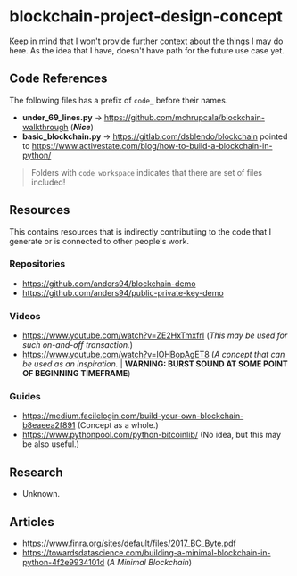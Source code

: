 # blockchain-project-design-concept

Keep in mind that I won't provide further context about the things I may do here.
As the idea that I have, doesn't have path for the future use case yet.

## Code References

The following files has a prefix of `code_` before their names.

- **under_69_lines.py** -> <https://github.com/mchrupcala/blockchain-walkthrough> (___Nice___)
- **basic_blockchain.py** -> <https://gitlab.com/dsblendo/blockchain> pointed to <https://www.activestate.com/blog/how-to-build-a-blockchain-in-python/>

> Folders with `code_workspace` indicates that there are set of files included!

## Resources

This contains resources that is indirectly contributiing to the code that I generate or is connected to other people's work.

### Repositories

- <https://github.com/anders94/blockchain-demo>
- <https://github.com/anders94/public-private-key-demo>

### Videos

- <https://www.youtube.com/watch?v=ZE2HxTmxfrI> (_This may be used for such on-and-off transaction._)
- <https://www.youtube.com/watch?v=lOHBopAgET8> (_A concept that can be used as an inspiration._ | __WARNING: BURST SOUND AT SOME POINT OF BEGINNING TIMEFRAME__)

### Guides

- <https://medium.facilelogin.com/build-your-own-blockchain-b8eaeea2f891> (Concept as a whole.)
- <https://www.pythonpool.com/python-bitcoinlib/> (No idea, but this may be also useful.)

## Research

- Unknown.

## Articles

- <https://www.finra.org/sites/default/files/2017_BC_Byte.pdf>
- <https://towardsdatascience.com/building-a-minimal-blockchain-in-python-4f2e9934101d> (_A Minimal Blockchain_)
